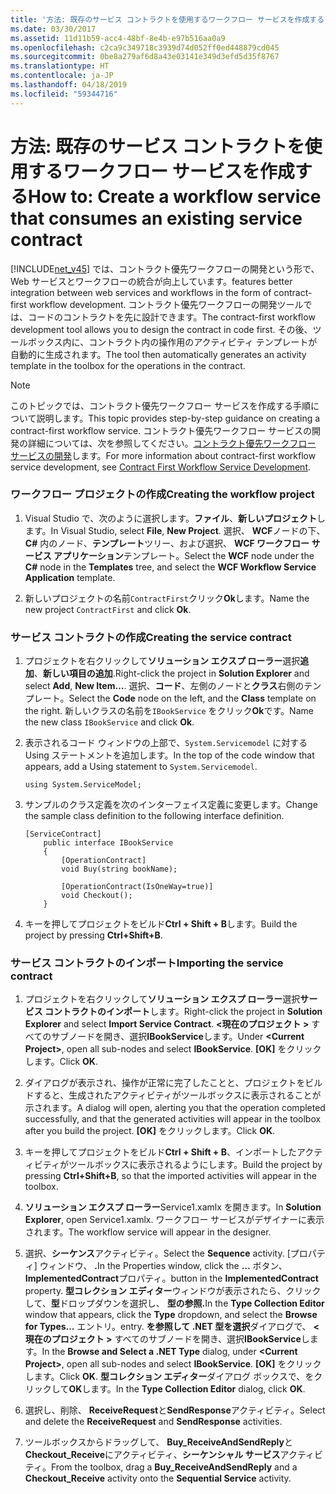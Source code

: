 ```yaml
---
title: '方法: 既存のサービス コントラクトを使用するワークフロー サービスを作成する'
ms.date: 03/30/2017
ms.assetid: 11d11b59-acc4-48bf-8e4b-e97b516aa0a9
ms.openlocfilehash: c2ca9c349718c3939d74d052ff0ed448879cd045
ms.sourcegitcommit: 0be8a279af6d8a43e03141e349d3efd5d35f8767
ms.translationtype: HT
ms.contentlocale: ja-JP
ms.lasthandoff: 04/18/2019
ms.locfileid: "59344716"
---
```

# <a name="how-to-create-a-workflow-service-that-consumes-an-existing-service-contract"></a><span data-ttu-id="e8cb8-102">方法: 既存のサービス コントラクトを使用するワークフロー サービスを作成する</span><span class="sxs-lookup"><span data-stu-id="e8cb8-102">How to: Create a workflow service that consumes an existing service contract</span></span>
[!INCLUDE[net_v45](../../../includes/net-v45-md.md)] <span data-ttu-id="e8cb8-103">では、コントラクト優先ワークフローの開発という形で、Web サービスとワークフローの統合が向上しています。</span><span class="sxs-lookup"><span data-stu-id="e8cb8-103">features better integration between web services and workflows in the form of contract-first workflow development.</span></span> <span data-ttu-id="e8cb8-104">コントラクト優先ワークフローの開発ツールでは、コードのコントラクトを先に設計できます。</span><span class="sxs-lookup"><span data-stu-id="e8cb8-104">The contract-first workflow development tool allows you to design the contract in code first.</span></span> <span data-ttu-id="e8cb8-105">その後、ツールボックス内に、コントラクト内の操作用のアクティビティ テンプレートが自動的に生成されます。</span><span class="sxs-lookup"><span data-stu-id="e8cb8-105">The tool then automatically generates an activity template in the toolbox for the operations in the contract.</span></span>  
  
> [!NOTE]
>  <span data-ttu-id="e8cb8-106">このトピックでは、コントラクト優先ワークフロー サービスを作成する手順について説明します。</span><span class="sxs-lookup"><span data-stu-id="e8cb8-106">This topic provides step-by-step guidance on creating a contract-first workflow service.</span></span> <span data-ttu-id="e8cb8-107">コントラクト優先ワークフロー サービスの開発の詳細については、次を参照してください。[コントラクト優先ワークフロー サービスの開発](contract-first-workflow-service-development.md)します。</span><span class="sxs-lookup"><span data-stu-id="e8cb8-107">For more information about contract-first workflow service development, see [Contract First Workflow Service Development](contract-first-workflow-service-development.md).</span></span>  
  
### <a name="creating-the-workflow-project"></a><span data-ttu-id="e8cb8-108">ワークフロー プロジェクトの作成</span><span class="sxs-lookup"><span data-stu-id="e8cb8-108">Creating the workflow project</span></span>  
  
1. <span data-ttu-id="e8cb8-109">Visual Studio で、次のように選択します。**ファイル**、**新しいプロジェクト**します。</span><span class="sxs-lookup"><span data-stu-id="e8cb8-109">In Visual Studio, select **File**, **New Project**.</span></span> <span data-ttu-id="e8cb8-110">選択、 **WCF**ノードの下、 **C#** 内のノード、**テンプレート**ツリー、および選択、 **WCF ワークフロー サービス アプリケーション**テンプレート。</span><span class="sxs-lookup"><span data-stu-id="e8cb8-110">Select the **WCF** node under the **C#** node in the **Templates** tree, and select the **WCF Workflow Service Application** template.</span></span>  
  
2. <span data-ttu-id="e8cb8-111">新しいプロジェクトの名前`ContractFirst`クリック**Ok**します。</span><span class="sxs-lookup"><span data-stu-id="e8cb8-111">Name the new project `ContractFirst` and click **Ok**.</span></span>  
  
### <a name="creating-the-service-contract"></a><span data-ttu-id="e8cb8-112">サービス コントラクトの作成</span><span class="sxs-lookup"><span data-stu-id="e8cb8-112">Creating the service contract</span></span>  
  
1. <span data-ttu-id="e8cb8-113">プロジェクトを右クリックして**ソリューション エクスプ ローラー**選択**追加**、**新しい項目の追加**.</span><span class="sxs-lookup"><span data-stu-id="e8cb8-113">Right-click the project in **Solution Explorer** and select **Add**, **New Item…**.</span></span> <span data-ttu-id="e8cb8-114">選択、**コード**、左側のノードと**クラス**右側のテンプレート。</span><span class="sxs-lookup"><span data-stu-id="e8cb8-114">Select the **Code** node on the left, and the **Class** template on the right.</span></span> <span data-ttu-id="e8cb8-115">新しいクラスの名前を`IBookService` をクリック**Ok**です。</span><span class="sxs-lookup"><span data-stu-id="e8cb8-115">Name the new class `IBookService` and click **Ok**.</span></span>  
  
2. <span data-ttu-id="e8cb8-116">表示されるコード ウィンドウの上部で、`System.Servicemodel` に対する Using ステートメントを追加します。</span><span class="sxs-lookup"><span data-stu-id="e8cb8-116">In the top of the code window that appears, add a Using statement to `System.Servicemodel`.</span></span>  
  
    ```  
    using System.ServiceModel;  
    ```  
  
3. <span data-ttu-id="e8cb8-117">サンプルのクラス定義を次のインターフェイス定義に変更します。</span><span class="sxs-lookup"><span data-stu-id="e8cb8-117">Change the sample class definition to the following interface definition.</span></span>  
  
    ```  
    [ServiceContract]  
        public interface IBookService  
        {  
            [OperationContract]  
            void Buy(string bookName);  
  
            [OperationContract(IsOneWay=true)]  
            void Checkout();  
        }  
    ```  
  
4. <span data-ttu-id="e8cb8-118">キーを押してプロジェクトをビルド**Ctrl + Shift + B**します。</span><span class="sxs-lookup"><span data-stu-id="e8cb8-118">Build the project by pressing **Ctrl+Shift+B**.</span></span>  
  
### <a name="importing-the-service-contract"></a><span data-ttu-id="e8cb8-119">サービス コントラクトのインポート</span><span class="sxs-lookup"><span data-stu-id="e8cb8-119">Importing the service contract</span></span>  
  
1. <span data-ttu-id="e8cb8-120">プロジェクトを右クリックして**ソリューション エクスプ ローラー**選択**サービス コントラクトのインポート**します。</span><span class="sxs-lookup"><span data-stu-id="e8cb8-120">Right-click the project in **Solution Explorer** and select **Import Service Contract**.</span></span> <span data-ttu-id="e8cb8-121">**\<現在のプロジェクト >** すべてのサブノードを開き、選択**IBookService**します。</span><span class="sxs-lookup"><span data-stu-id="e8cb8-121">Under **\<Current Project>**, open all sub-nodes and select **IBookService**.</span></span> <span data-ttu-id="e8cb8-122">**[OK]** をクリックします。</span><span class="sxs-lookup"><span data-stu-id="e8cb8-122">Click **OK**.</span></span>  
  
2. <span data-ttu-id="e8cb8-123">ダイアログが表示され、操作が正常に完了したことと、プロジェクトをビルドすると、生成されたアクティビティがツールボックスに表示されることが示されます。</span><span class="sxs-lookup"><span data-stu-id="e8cb8-123">A dialog will open, alerting you that the operation completed successfully, and that the generated activities will appear in the toolbox after you build the project.</span></span> <span data-ttu-id="e8cb8-124">**[OK]** をクリックします。</span><span class="sxs-lookup"><span data-stu-id="e8cb8-124">Click **OK**.</span></span>  
  
3. <span data-ttu-id="e8cb8-125">キーを押してプロジェクトをビルド**Ctrl + Shift + B**、インポートしたアクティビティがツールボックスに表示されるようにします。</span><span class="sxs-lookup"><span data-stu-id="e8cb8-125">Build the project by pressing **Ctrl+Shift+B**, so that the imported activities will appear in the toolbox.</span></span>  
  
4. <span data-ttu-id="e8cb8-126">**ソリューション エクスプ ローラー**Service1.xamlx を開きます。</span><span class="sxs-lookup"><span data-stu-id="e8cb8-126">In **Solution Explorer**, open Service1.xamlx.</span></span> <span data-ttu-id="e8cb8-127">ワークフロー サービスがデザイナーに表示されます。</span><span class="sxs-lookup"><span data-stu-id="e8cb8-127">The workflow service will appear in the designer.</span></span>  
  
5. <span data-ttu-id="e8cb8-128">選択、**シーケンス**アクティビティ。</span><span class="sxs-lookup"><span data-stu-id="e8cb8-128">Select the **Sequence** activity.</span></span> <span data-ttu-id="e8cb8-129">[プロパティ] ウィンドウ、 **.**</span><span class="sxs-lookup"><span data-stu-id="e8cb8-129">In the Properties window, click the **…**</span></span> <span data-ttu-id="e8cb8-130">ボタン、 **ImplementedContract**プロパティ。</span><span class="sxs-lookup"><span data-stu-id="e8cb8-130">button in the **ImplementedContract** property.</span></span> <span data-ttu-id="e8cb8-131">**型コレクション エディター**ウィンドウが表示されたら、クリックして、**型**ドロップダウンを選択し、 **型の参照.**</span><span class="sxs-lookup"><span data-stu-id="e8cb8-131">In the **Type Collection Editor** window that appears, click the **Type** dropdown, and select the **Browse for Types…**</span></span> <span data-ttu-id="e8cb8-132">エントリ。</span><span class="sxs-lookup"><span data-stu-id="e8cb8-132">entry.</span></span> <span data-ttu-id="e8cb8-133">**を参照して .NET 型を選択**ダイアログで、 **\<現在のプロジェクト >** すべてのサブノードを開き、選択**IBookService**します。</span><span class="sxs-lookup"><span data-stu-id="e8cb8-133">In the **Browse and Select a .NET Type** dialog, under **\<Current Project>**, open all sub-nodes and select **IBookService**.</span></span> <span data-ttu-id="e8cb8-134">**[OK]** をクリックします。</span><span class="sxs-lookup"><span data-stu-id="e8cb8-134">Click **OK**.</span></span> <span data-ttu-id="e8cb8-135">**型コレクション エディター**ダイアログ ボックスで、をクリックして**OK**します。</span><span class="sxs-lookup"><span data-stu-id="e8cb8-135">In the **Type Collection Editor** dialog, click **OK**.</span></span>  
  
6. <span data-ttu-id="e8cb8-136">選択し、削除、 **ReceiveRequest**と**SendResponse**アクティビティ。</span><span class="sxs-lookup"><span data-stu-id="e8cb8-136">Select and delete the **ReceiveRequest** and **SendResponse** activities.</span></span>  
  
7. <span data-ttu-id="e8cb8-137">ツールボックスからドラッグして、 **Buy_ReceiveAndSendReply**と**Checkout_Receive**にアクティビティ、**シーケンシャル サービス**アクティビティ。</span><span class="sxs-lookup"><span data-stu-id="e8cb8-137">From the toolbox, drag a **Buy_ReceiveAndSendReply** and a **Checkout_Receive** activity onto the **Sequential Service** activity.</span></span>
